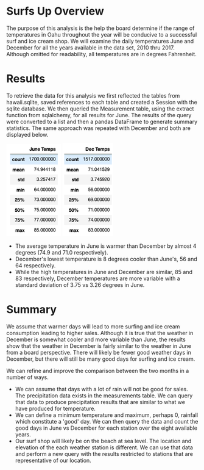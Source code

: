 # Surfs Up Overview

The purpose of this analysis is the help the board determine if the range of temperatures in Oahu throughout the year will be conducive to a successful surf and ice cream shop.  We will examine the daily temperatures June and December for all the years available in the data set, 2010 thru 2017.  Although omitted for readability, all temperatures are in degrees Fahrenheit.

# Results
To retrieve the data for this analysis we first reflected the tables from hawaii.sqlite, saved references to each table and created a Session with the sqlite database.  We then queried the Measurement table, using the extract function from sqlalchemy, for all results for June.  The results of the query were converted to a list and then a pandas DataFrame to generate summary statistics.  The same approach was repeated with December and both are displayed below.

![June](/Resources/JuneTemps.png)  ![Dec](/Resources/DecTemps.png)<br>

- The average temperature in June is warmer than December by almost 4 degrees (74.9 and 71.0 respectively).
- December's lowest temperature is 8 degrees cooler than June's, 56 and 64 respectively.
- While the high temperatures in June and December are similar, 85 and 83 respectively, December temperatures are more variable with a standard deviation of 3.75 vs 3.26 degrees in June.

# Summary
 
We assume that warmer days will lead to more surfing and ice cream consumption leading to higher sales.  Although it is true that the weather in December is somewhat cooler and more variable than June, the results show that the weather in December is fairly similar to the weather in June from a board perspective.  There will likely be fewer good weather days in December, but there will still be many good days for surfing and ice cream.  

We can refine and improve the comparison between the two months in a number of ways.  

- We can assume that days with a lot of rain will not be good for sales.  The precipitation data exists in the measurements table.  We can query that data to produce precipitation results that are similar to what we have produced for temperature.
- We can define a minimum temperature and maximum, perhaps 0, rainfall which constitute a 'good' day.  We can then query the data and count the good days in June vs December for each station over the eight available years.  
- Our surf shop will likely be on the beach at sea level.  The location and elevation of the each weather station is different.  We can use that data and perform a new query with the results restricted to stations that are representative of our location.
